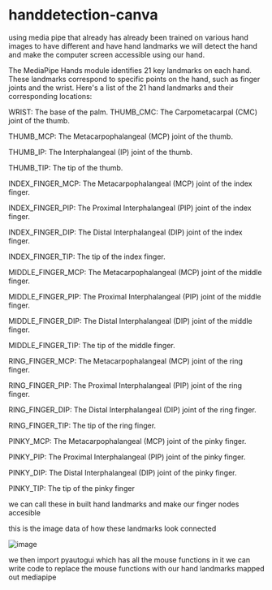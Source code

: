 # handdetection-canva
using media pipe that already has already been trained on various hand images to have different and have hand landmarks we will detect the hand and make the computer screen accessible using our hand.

The MediaPipe Hands module identifies 21 key landmarks on each hand. These landmarks correspond to specific points on the hand, such as finger joints and the wrist. Here's a list of the 21 hand landmarks and their corresponding locations:

WRIST: The base of the palm.
THUMB_CMC: The Carpometacarpal (CMC) joint of the thumb.

THUMB_MCP: The Metacarpophalangeal (MCP) joint of the thumb.

THUMB_IP: The Interphalangeal (IP) joint of the thumb.

THUMB_TIP: The tip of the thumb.

INDEX_FINGER_MCP: The Metacarpophalangeal (MCP) joint of the index finger.

INDEX_FINGER_PIP: The Proximal Interphalangeal (PIP) joint of the index finger.

INDEX_FINGER_DIP: The Distal Interphalangeal (DIP) joint of the index finger.

INDEX_FINGER_TIP: The tip of the index finger.

MIDDLE_FINGER_MCP: The Metacarpophalangeal (MCP) joint of the middle finger.

MIDDLE_FINGER_PIP: The Proximal Interphalangeal (PIP) joint of the middle finger.

MIDDLE_FINGER_DIP: The Distal Interphalangeal (DIP) joint of the middle finger.

MIDDLE_FINGER_TIP: The tip of the middle finger.

RING_FINGER_MCP: The Metacarpophalangeal (MCP) joint of the ring finger.

RING_FINGER_PIP: The Proximal Interphalangeal (PIP) joint of the ring finger.

RING_FINGER_DIP: The Distal Interphalangeal (DIP) joint of the ring finger.

RING_FINGER_TIP: The tip of the ring finger.

PINKY_MCP: The Metacarpophalangeal (MCP) joint of the pinky finger.

PINKY_PIP: The Proximal Interphalangeal (PIP) joint of the pinky finger.

PINKY_DIP: The Distal Interphalangeal (DIP) joint of the pinky finger.

PINKY_TIP: The tip of the pinky finger



we can call these in built hand landmarks and make our finger nodes accesible

this is the image data of how these landmarks look connected

![image](https://github.com/user-attachments/assets/c33c0770-f00b-421d-8c22-5559fc4e79af)



we then import pyautogui which has all the mouse functions in it we can write code to replace the mouse functions with our hand landmarks mapped out mediapipe

